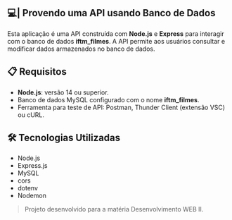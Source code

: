## 💻| Provendo uma API usando Banco de Dados
Esta aplicação é uma API construída com **Node.js** e **Express** para interagir com o banco de dados **iftm_filmes**. A API permite aos usuários consultar e modificar dados armazenados no banco de dados.

## 📋 Requisitos

- **Node.js**: versão 14 ou superior.
- Banco de dados MySQL configurado com o nome **iftm_filmes**.
- Ferramenta para teste de API: Postman, Thunder Client (extensão VSC) ou cURL.

## 🛠 Tecnologias Utilizadas
- Node.js
- Express.js
- MySQL
- cors
- dotenv
- Nodemon


> Projeto desenvolvido para a matéria Desenvolvimento WEB II. 
